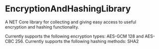 # EncryptionAndHashingLibrary

A NET Core library for collecting and giving easy access to useful encryption and hashing functionality.

Currently supports the following encryption types: AES-GCM 128 and AES-CBC 256.
Currently supports the following hashing methods: SHA2
